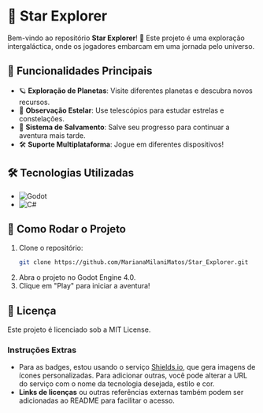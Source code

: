 # 🌌 Star Explorer

Bem-vindo ao repositório **Star Explorer**! 🚀 Este projeto é uma exploração intergaláctica, onde os jogadores embarcam em uma jornada pelo universo.

## 🌟 Funcionalidades Principais

- 🪐 **Exploração de Planetas**: Visite diferentes planetas e descubra novos recursos.
- 🔭 **Observação Estelar**: Use telescópios para estudar estrelas e constelações.
- 💾 **Sistema de Salvamento**: Salve seu progresso para continuar a aventura mais tarde.
- 🛠 **Suporte Multiplataforma**: Jogue em diferentes dispositivos!

## 🛠️ Tecnologias Utilizadas

- ![Godot](https://img.shields.io/badge/-Godot_4.0-478CBF?logo=godot-engine&logoColor=white&style=flat)
- ![C#](https://img.shields.io/badge/-C%23-239120?logo=csharp&logoColor=white&style=flat)

## 🚀 Como Rodar o Projeto

1. Clone o repositório:
   ```bash
   git clone https://github.com/MarianaMilaniMatos/Star_Explorer.git
2. Abra o projeto no Godot Engine 4.0.
3. Clique em "Play" para iniciar a aventura!
   
## 📄 Licença
Este projeto é licenciado sob a MIT License.


### Instruções Extras
- Para as badges, estou usando o serviço [Shields.io](https://shields.io/), que gera imagens de ícones personalizadas. Para adicionar outras, você pode alterar a URL do serviço com o nome da tecnologia desejada, estilo e cor.
- **Links de licenças** ou outras referências externas também podem ser adicionadas ao README para facilitar o acesso.
